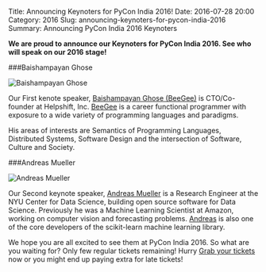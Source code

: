 Title: Announcing Keynoters for PyCon India 2016!
Date: 2016-07-28 20:00
Category: 2016
Slug: announcing-keynoters-for-pycon-india-2016
Summary: Announcing PyCon India 2016 Keynoters


**We are proud to announce our Keynoters for PyCon India 2016. See who will speak on our 2016 stage!**

###Baishampayan  Ghose


![Baishampayan Ghose](https://in.pycon.org/blog/theme/images/bghose.jpg)


Our First kenote speaker, [Baishampayan Ghose (BeeGee)](https://github.com/ghoseb) is CTO/Co-founder at Helpshift, Inc. [BeeGee](https://github.com/ghoseb) is a
career functional programmer with exposure to a wide variety of programming languages and paradigms.

His areas of interests are Semantics of Programming Languages, Distributed Systems, Software Design and
the intersection of Software, Culture and Society.

###Andreas Mueller

![Andreas Mueller](https://in.pycon.org/blog/theme/images/amueller.jpg)

Our Second keynote speaker, [Andreas Mueller]( https://twitter.com/amuellerml)
is a Research Engineer at the NYU Center for Data Science, building open source
software for Data Science. Previously he was a Machine Learning Scientist at
Amazon, working on computer vision and forecasting problems.
[Andreas](https://twitter.com/amullerml) is also one of the core developers of the scikit-learn machine learning library.



We hope you are all excited to see them at PyCon India 2016. So what are you
waiting for? Only few regular tickets remaining! Hurry [Grab your tickets](https://in.explara.com/e/pycon-india-2016) now or
you might end up paying extra for late tickets!

